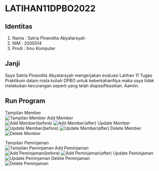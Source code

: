 # LATIHAN11DPBO2022

## Identitas
1. Nama : Satria Pinandita Abyatarsyah
2. NIM : 2000514
3. Prodi : Ilmu Komputer

## Janji
Saya Satria Pinandita Abyatarsyah mengerjakan evaluasi Latihan 11 Tugas Praktikum dalam mata kuliah DPBO untuk keberkahanNya maka saya tidak melakukan kecurangan seperti yang telah dispesifikasikan. Aamiin.

## Run Program
Tampilan Member \
![Tampilan Member](https://user-images.githubusercontent.com/99194983/167161411-4a9a5029-3821-4372-a040-f39921c25ca6.jpeg)
Add Member \
![Add Member(before)](https://user-images.githubusercontent.com/99194983/167161449-24638dc3-bdd8-4744-9673-3ecf50f1c5ab.jpeg)
![Add Member(after)](https://user-images.githubusercontent.com/99194983/167162116-7c00fcb0-881e-4f9c-b1a7-4183554cb922.jpeg)
Update Member \
![Update Member(before)](https://user-images.githubusercontent.com/99194983/167161533-1287dc61-15d8-4868-badf-fcf4eac7f0dd.jpeg)
![Update Member(after)](https://user-images.githubusercontent.com/99194983/167161529-dce146ab-9e6a-44c9-ac1c-8152e8e6c333.jpeg)
Delete Member \
![Delete Member](https://user-images.githubusercontent.com/99194983/167161525-2e735c79-ca41-46a6-837a-ab15516175e3.jpeg)

Tampilan Peminjaman \
![Tampilan Peminjaman](https://user-images.githubusercontent.com/99194983/167161510-442693e5-a402-4dc0-8333-770a6f12dfce.jpeg)
Add Peminjaman \
![Add Peminjaman(before)](https://user-images.githubusercontent.com/99194983/167161499-3817cc42-1615-41dd-b15e-37dd18087e94.jpeg)
![Add Peminjaman(after)](https://user-images.githubusercontent.com/99194983/167161492-e2183357-d9c6-4556-9bb6-db034e8ff5a0.jpeg)
Update Peminjaman \
![Update Peminjaman](https://user-images.githubusercontent.com/99194983/167161466-71717a02-2bc5-426d-9a5d-0ad9f5b9bc29.jpeg)
Delete Peminjaman \
![Delete Peminjaman](https://user-images.githubusercontent.com/99194983/167161462-343a792f-a37b-4a61-812b-bbfe71f680ec.jpeg)
